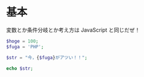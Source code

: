 # 基本

変数とか条件分岐とか考え方は JavaScript と同じだぜ！

```php
$hoge = 100;
$fuga = 'PHP';

$str = "今，{$fuga}がアツい！！";

echo $str;

```
